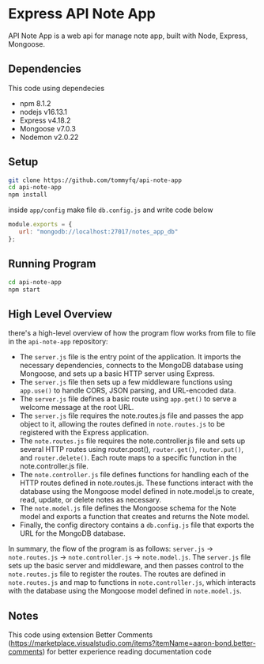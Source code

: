 # Express API Note App

API Note App is a web api for manage note app, built with Node, Express, Mongoose.

## Dependencies

This code using dependecies

- npm 8.1.2
- nodejs v16.13.1
- Express v4.18.2
- Mongoose v7.0.3
- Nodemon v2.0.22

## Setup

```bash
git clone https://github.com/tommyfq/api-note-app
cd api-note-app
npm install
```

inside `app/config` make file `db.config.js` and write code below

```javascript
module.exports = {
   url: "mongodb://localhost:27017/notes_app_db"
};
```

## Running Program

```bash
cd api-note-app
npm start
```

## High Level Overview
there's a high-level overview of how the program flow works from file to file in the `api-note-app` repository:

- The `server.js` file is the entry point of the application. It imports the necessary dependencies, connects to the MongoDB database using Mongoose, and sets up a basic HTTP server using Express.
- The `server.js` file then sets up a few middleware functions using `app.use()` to handle CORS, JSON parsing, and URL-encoded data.
- The `server.js` file defines a basic route using `app.get()` to serve a welcome message at the root URL.
- The `server.js` file requires the note.routes.js file and passes the app object to it, allowing the routes defined in `note.routes.js` to be registered with the Express application.
- The `note.routes.js` file requires the note.controller.js file and sets up several HTTP routes using router.post(), `router.get()`, `router.put()`, and `router.delete()`. Each route maps to a specific function in the note.controller.js file.
- The `note.controller.js` file defines functions for handling each of the HTTP routes defined in note.routes.js. These functions interact with the database using the Mongoose model defined in note.model.js to create, read, update, or delete notes as necessary.
- The `note.model.js` file defines the Mongoose schema for the Note model and exports a function that creates and returns the Note model.
- Finally, the config directory contains a `db.config.js` file that exports the URL for the MongoDB database.

In summary, the flow of the program is as follows: `server.js` -> `note.routes.js` -> `note.controller.js` -> `note.model.js`. The `server.js` file sets up the basic server and middleware, and then passes control to the `note.routes.js` file to register the routes. The routes are defined in `note.routes.js` and map to functions in `note.controller.js`, which interacts with the database using the Mongoose model defined in `note.model.js`.


## Notes

This code using extension Better Comments (<https://marketplace.visualstudio.com/items?itemName=aaron-bond.better-comments>) for better experience reading documentation code